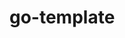 # go-template

<!--
Note: 最初に以下のステップが必要です
  1. go-template を一括置換で新しいプロジェクト名に変更します
  2. Settings > Actions > Workflow permissions で Allow GitHub Actions to create and approve pull requests を有効にします
  3. CLI でなければ GoReleaser 関連を削除します(tagprは残します）
  4. CLI の場合は mkdir -p cmd/go-template して main.go を作成します
-->
